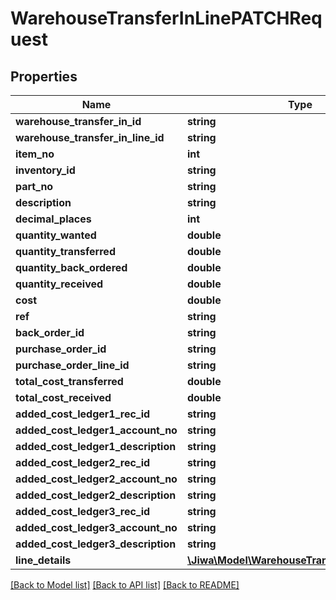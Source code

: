 # WarehouseTransferInLinePATCHRequest

## Properties
Name | Type | Description | Notes
------------ | ------------- | ------------- | -------------
**warehouse_transfer_in_id** | **string** |  | [optional] 
**warehouse_transfer_in_line_id** | **string** |  | [optional] 
**item_no** | **int** |  | [optional] 
**inventory_id** | **string** |  | [optional] 
**part_no** | **string** |  | [optional] 
**description** | **string** |  | [optional] 
**decimal_places** | **int** |  | [optional] 
**quantity_wanted** | **double** |  | [optional] 
**quantity_transferred** | **double** |  | [optional] 
**quantity_back_ordered** | **double** |  | [optional] 
**quantity_received** | **double** |  | [optional] 
**cost** | **double** |  | [optional] 
**ref** | **string** |  | [optional] 
**back_order_id** | **string** |  | [optional] 
**purchase_order_id** | **string** |  | [optional] 
**purchase_order_line_id** | **string** |  | [optional] 
**total_cost_transferred** | **double** |  | [optional] 
**total_cost_received** | **double** |  | [optional] 
**added_cost_ledger1_rec_id** | **string** |  | [optional] 
**added_cost_ledger1_account_no** | **string** |  | [optional] 
**added_cost_ledger1_description** | **string** |  | [optional] 
**added_cost_ledger2_rec_id** | **string** |  | [optional] 
**added_cost_ledger2_account_no** | **string** |  | [optional] 
**added_cost_ledger2_description** | **string** |  | [optional] 
**added_cost_ledger3_rec_id** | **string** |  | [optional] 
**added_cost_ledger3_account_no** | **string** |  | [optional] 
**added_cost_ledger3_description** | **string** |  | [optional] 
**line_details** | [**\Jiwa\Model\WarehouseTransferInLineDetail[]**](WarehouseTransferInLineDetail.md) |  | [optional] 

[[Back to Model list]](../README.md#documentation-for-models) [[Back to API list]](../README.md#documentation-for-api-endpoints) [[Back to README]](../README.md)


